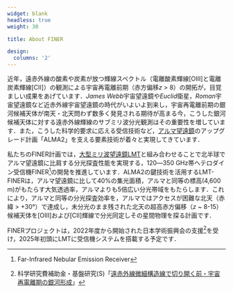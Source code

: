 ```yaml
---
widget: blank
headless: true
weight: 30

title: About FINER

design:
  columns: '2'
---
```



近年，遠赤外線の酸素や炭素が放つ輝線スペクトル（電離酸素輝線[OIII]と電離炭素輝線[CII]）の観測による宇宙再電離前期（赤方偏移*z* > 8）の開拓が，目覚ましい成果をあげています．*James Webb*宇宙望遠鏡や*Euclid*衛星，*Roman*宇宙望遠鏡など近赤外線宇宙望遠鏡の時代がいよいよ到来し，宇宙再電離前期の銀河候補天体が南天・北天問わず数多く発見される期待が高まる今，こうした銀河候補天体に対する遠赤外線輝線のサブミリ波分光観測はその重要性を増しています．また，こうした科学的要求に応える受信技術など，[アルマ望遠鏡](http://www.almaobservatory.org/)のアップグレード計画「ALMA2」を支える要素技術が着々と実現してきています．

私たちのFINER計画では，[大型ミリ波望遠鏡LMT](http://lmtgtm.org/)と組み合わせることで北半球でアルマ望遠鏡に比肩する分光探査性能を実現する，120―350 GHz帯ヘテロダイン受信機FINER[^1]の開発を推進しています．ALMA2の鍵技術を活用するLMT-FINERは，アルマ望遠鏡に比して40%の集光面積，アルマと同等の標高(4,600 m)がもたらす大気透過率，アルマよりも5倍広い分光帯域をもたらします．これにより，アルマと同等の分光探査効率を，アルマではアクセスが困難な北天（赤緯 > +30°）で達成し，未分光のまま残された北天の超高赤方偏移（*z* ~ 8-15）候補天体を[OIII]および[CII]輝線で分光同定しその星間物理を探る計画です．

FINERプロジェクトは，2022年度から開始された日本学術振興会の支援[^2]を受け，2025年初頭にLMTに受信機システムを搭載する予定です．

[^1]: Far-Infrared Nebular Emission Receiver
[^2]: 科学研究費補助金・基盤研究(S)「[遠赤外線微細構造線で切り開く前・宇宙再電離期の銀河形成](https://kaken.nii.ac.jp/ja/grant/KAKENHI-PROJECT-22H04939/)」
